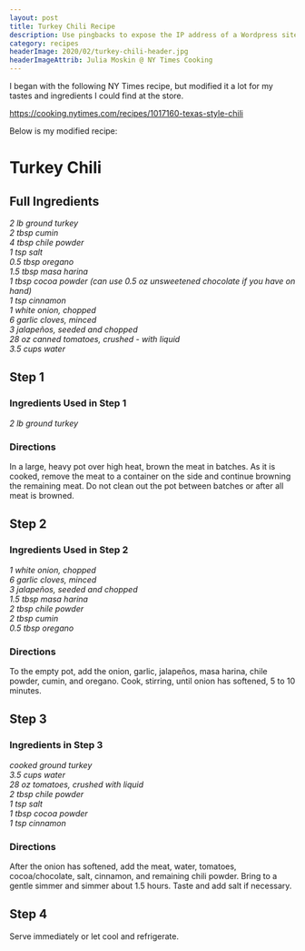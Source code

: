 ```yaml
---
layout: post
title: Turkey Chili Recipe
description: Use pingbacks to expose the IP address of a Wordpress site proxied by Cloudflare
category: recipes
headerImage: 2020/02/turkey-chili-header.jpg
headerImageAttrib: Julia Moskin @ NY Times Cooking
---
```


I began with the following NY Times recipe, but modified it a lot for my tastes
and ingredients I could find at the store.

<https://cooking.nytimes.com/recipes/1017160-texas-style-chili>

Below is my modified recipe:

# Turkey Chili


## Full Ingredients

*2 lb ground turkey*  
*2 tbsp cumin*  
*4 tbsp chile powder*  
*1 tsp salt*  
*0.5 tbsp oregano*  
*1.5 tbsp masa harina*  
*1 tbsp cocoa powder (can use 0.5 oz unsweetened chocolate if you have on hand)*  
*1 tsp cinnamon*  
*1 white onion, chopped*  
*6 garlic cloves, minced*  
*3 jalapeños, seeded and chopped*  
*28 oz canned tomatoes, crushed - with liquid*  
*3.5 cups water*

## Step 1

### Ingredients Used in Step 1

*2 lb ground turkey*

### Directions

In a large, heavy pot over high heat, brown the meat in batches. As it is cooked, remove the meat to a container on the side and continue browning the remaining meat. Do not clean out the pot between batches or after all meat is browned.

## Step 2

### Ingredients Used in Step 2

*1 white onion, chopped*  
*6 garlic cloves, minced*  
*3 jalapeños, seeded and chopped*  
*1.5 tbsp masa harina*  
*2 tbsp chile powder*  
*2 tbsp cumin*  
*0.5 tbsp oregano*

### Directions

To the empty pot, add the onion, garlic, jalapeños, masa harina, chile powder, cumin, and oregano. Cook, stirring, until onion has softened, 5 to 10 minutes.

## Step 3

### Ingredients in Step 3

*cooked ground turkey*  
*3.5 cups water*  
*28 oz tomatoes, crushed with liquid*  
*2 tbsp chile powder*  
*1 tsp salt*  
*1 tbsp cocoa powder*  
*1 tsp cinnamon*

### Directions

After the onion has softened, add the meat, water, tomatoes, cocoa/chocolate, salt, cinnamon, and remaining chili powder. Bring to a gentle simmer and simmer about 1.5 hours. Taste and add salt if necessary.

## Step 4

Serve immediately or let cool and refrigerate.
